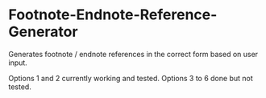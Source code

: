 # Footnote-Endnote-Reference-Generator
Generates footnote / endnote references in the correct form based on user input.

Options 1 and 2 currently working and tested.
Options 3 to 6 done but not tested.
